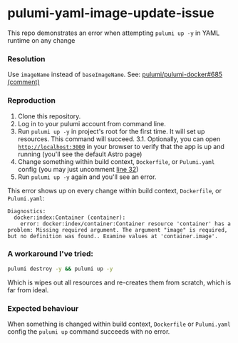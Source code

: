 # pulumi-yaml-image-update-issue

This repo demonstrates an error when attempting `pulumi up -y` in YAML runtime on any change

### Resolution

Use `imageName` instead of `baseImageName`. See: [pulumi/pulumi-docker#685 (comment)](https://github.com/pulumi/pulumi-docker/issues/685#issuecomment-1652473263)

### Reproduction

1. Clone this repository.
2. Log in to your pulumi account from command line.
3. Run `pulumi up -y` in project's root for the first time. It will set up resources. This command will succeed.
  3.1. Optionally, you can open [`http://localhost:3000`](http://localhost:3000) in your browser to verify that the app is up and running (you'll see the default Astro page)
4. Change something within build context, `Dockerfile`, or `Pulumi.yaml` config (you may just uncomment [line 32](https://github.com/octet-stream/pulumi-yaml-image-update-issue/blob/fdb795e6dd17f67598b6ddbf3d5c342cb1df7924/Dockerfile#L32))
5. Run `pulumi up -y` again and you'll see an error.

This error shows up on every change within build context, `Dockerfile`, or `Pulumi.yaml`:

```
Diagnostics:
  docker:index:Container (container):
    error: docker:index/container:Container resource 'container' has a problem: Missing required argument. The argument "image" is required, but no definition was found.. Examine values at 'container.image'.
```

### A workaround I've tried:

```sh
pulumi destroy -y && pulumi up -y
```

Which is wipes out all resources and re-creates them from scratch, which is far from ideal.

### Expected behaviour

When something is changed within build context, `Dockerfile` or `Pulumi.yaml` config the `pulumi up` command succeeds with no error.
